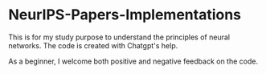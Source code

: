 # NeurIPS-Papers-Implementations

This is for my study purpose to understand the principles of neural networks. The code is created with Chatgpt's help.

As a beginner, I welcome both positive and negative feedback on the code.
